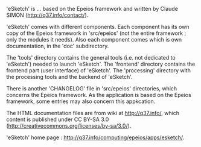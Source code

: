 'eSketch' is ... based on the Epeios framework and written by Claude SIMON (http://q37.info/contact/).

'eSketch' comes with different components. Each component has its own copy of the Epeios framework in
'src/epeios' (not the entire framework ; only the modules it needs). Also each component comes which
is own documentation, in the 'doc' subdirectory.

The 'tools' directory contains the general tools (i.e. not dedicated to 'eSketch') needed
to launch 'eSketch'.
The 'frontend' directory contains the frontend part (user interface) of 'eSketch'.
The 'processing' directory with the processing tools and the backend of 'eSketch'.

There is another 'CHANGELOG' file in 'src/epeios' directories, which concerns the Epeios framework.
As the application is based on the Epeios framework, some entries may also concern this appkcation.

The HTML documentation files are from wiki at http://q37.info/, which content is
published under CC BY-SA 3.0 (http://creativecommons.org/licenses/by-sa/3.0/).

'eSketch' home page :  http://q37.info/computing/epeios/apps/esketch/.
